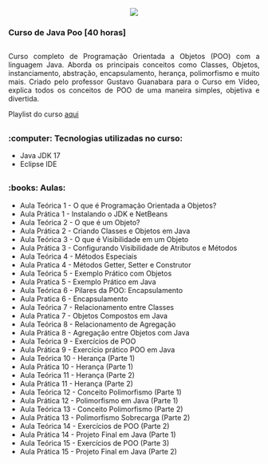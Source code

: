 <p align=center>
  <img src = "https://www.cursoemvideo.com/wp-content/uploads/2019/08/cursoemvideo-logo.png">
</p>

<h3>Curso de Java Poo [40 horas]</h3>

##

<p align="justify">
Curso completo de Programação Orientada a Objetos (POO) com a linguagem Java. Aborda os principais conceitos como Classes, Objetos, instanciamento, abstração, encapsulamento, herança, polimorfismo e muito mais. Criado pelo professor Gustavo Guanabara para o Curso em Vídeo, explica todos os conceitos de POO de uma maneira simples, objetiva e divertida.
</p>

<p>Playlist do curso <a href="https://www.youtube.com/watch?v=KlIL63MeyMY&list=PLHz_AreHm4dkqe2aR0tQK74m8SFe-aGsY&ab_channel=CursoemV%C3%ADdeo" target="_blank">aqui</a></p>

##

<h3>:computer: Tecnologias utilizadas no curso: </h3>
<ul>
  <li>Java JDK 17</li>
  <li>Eclipse IDE</li>
</ul>

##
<h3>:books: Aulas: </h3>
<ul>
  <li>Aula Teórica 1 - O que é Programação Orientada a Objetos?</li>
  <li>Aula Prática 1 - Instalando o JDK e NetBeans</li>
  <li>Aula Teórica 2 - O que é um Objeto?</li>
  <li>Aula Prática 2 - Criando Classes e Objetos em Java</li>
  <li>Aula Teórica 3 - O que é Visibilidade em um Objeto</li>
  <li>Aula Prática 3 - Configurando Visibilidade de Atributos e Métodos</li>
  <li>Aula Teórica 4 - Métodos Especiais</li>
  <li>Aula Pratica 4 - Métodos Getter, Setter e Construtor</li>
  <li>Aula Teórica 5 - Exemplo Prático com Objetos</li>
  <li>Aula Pratica 5 - Exemplo Prático em Java</li>
  <li>Aula Teórica 6 - Pilares da POO: Encapsulamento</li>
  <li>Aula Pratica 6 - Encapsulamento</li>
  <li>Aula Teórica 7 - Relacionamento entre Classes</li>
  <li>Aula Pratica 7 - Objetos Compostos em Java</li>
  <li>Aula Teórica 8 - Relacionamento de Agregação</li>
  <li>Aula Prática 8 - Agregação entre Objetos com Java</li>
  <li>Aula Teórica 9 - Exercícios de POO</li>
  <li>Aula Prática 9 - Exercício prático POO em Java</li>
  <li>Aula Teórica 10 - Herança (Parte 1)</li>
  <li>Aula Prática 10 - Herança (Parte 1)</li>
  <li>Aula Teórica 11 - Herança (Parte 2)</li>
  <li>Aula Prática 11 - Herança (Parte 2)</li>
  <li>Aula Teórica 12 - Conceito Polimorfismo (Parte 1)</li>
  <li>Aula Prática 12 - Polimorfismo em Java (Parte 1)</li>
  <li>Aula Teórica 13 - Conceito Polimorfismo (Parte 2)</li>
  <li>Aula Prática 13 - Polimorfismo Sobrecarga (Parte 2)</li>
  <li>Aula Teórica 14 - Exercícios de POO (Parte 2)</li>
  <li>Aula Prática 14 - Projeto Final em Java (Parte 1)</li>
  <li>Aula Teórica 15 - Exercícios de POO (Parte 3)</li>
  <li>Aula Prática 15 - Projeto Final em Java (Parte 2)</li>
 </ul>
